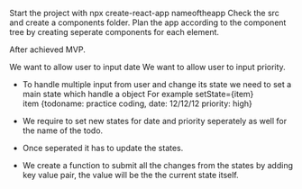 
Start the project with npx create-react-app nameoftheapp
Check the src and create a components folder.
Plan the app according to the component tree by creating seperate components for each element.


After achieved MVP.

We want to allow user to input date 
We want to allow user to input priority.
- To handle multiple input from user and change its state we need to set a main state which handle a object
For example setState={item}  
item {todoname: practice coding, date: 12/12/12 priority: high}

- We require to set new states for date and priority seperately as well for the name of the todo.

- Once seperated it has to update the states.
- We create a function to submit all the changes from the states by adding key value pair, the value will be the the current state itself.

